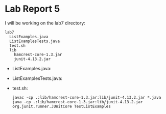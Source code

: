 # Lab Report 5
I will be working on the lab7 directory: 

```
lab7
  ListExamples.java
  ListExamplesTests.java
  test.sh
  lib
    hamcrest-core-1.3.jar
    junit-4.13.2.jar
```

- ListExamples.java:
- ListExamplesTests.java:
- test.sh:

  ```
  javac -cp .:lib/hamcrest-core-1.3.jar:lib/junit-4.13.2.jar *.java
  java -cp .:lib/hamcrest-core-1.3.jar:lib/junit-4.13.2.jar org.junit.runner.JUnitCore TestListExamples
  ```
